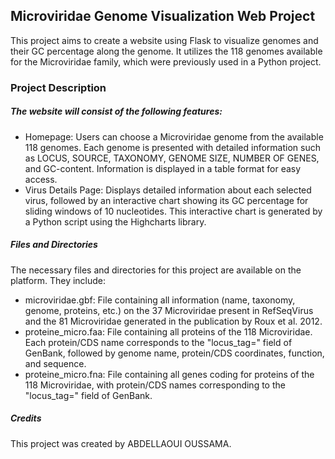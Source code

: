 ## Microviridae Genome Visualization Web Project

This project aims to create a website using Flask to visualize genomes and their GC percentage along the genome. It utilizes the 118 genomes available for the Microviridae family, which were previously used in a Python project.

### Project Description

##### The website will consist of the following features:

* Homepage: Users can choose a Microviridae genome from the available 118 genomes. Each genome is presented with detailed information such as LOCUS, SOURCE, TAXONOMY, GENOME SIZE, NUMBER OF GENES, and GC-content. Information is displayed in a table format for easy access.
* Virus Details Page: Displays detailed information about each selected virus, followed by an interactive chart showing its GC percentage for sliding windows of 10 nucleotides. This interactive chart is generated by a Python script using the Highcharts library.

##### Files and Directories

The necessary files and directories for this project are available on the platform. They include:

  *  microviridae.gbf: File containing all information (name, taxonomy, genome, proteins, etc.) on the 37 Microviridae present in RefSeqVirus and the 81 Microviridae generated in the publication by Roux et al. 2012.
  *  proteine_micro.faa: File containing all proteins of the 118 Microviridae. Each protein/CDS name corresponds to the "locus_tag=" field of GenBank, followed by genome name, protein/CDS coordinates, function, and sequence.
  *  proteine_micro.fna: File containing all genes coding for proteins of the 118 Microviridae, with protein/CDS names corresponding to the "locus_tag=" field of GenBank.

##### Credits

This project was created by ABDELLAOUI OUSSAMA.
